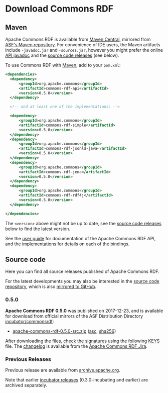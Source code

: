 <!--

    Licensed to the Apache Software Foundation (ASF) under one
    or more contributor license agreements. See the NOTICE file
    distributed with this work for additional information
    regarding copyright ownership. The ASF licenses this file
    to you under the Apache License, Version 2.0 (the
    "License"); you may not use this file except in compliance
    with the License.  You may obtain a copy of the License at

        http://www.apache.org/licenses/LICENSE-2.0

    Unless required by applicable law or agreed to in writing, software
    distributed under the License is distributed on an "AS IS" BASIS,
    WITHOUT WARRANTIES OR CONDITIONS OF ANY KIND, either express or implied.
    See the License for the specific language governing permissions and
    limitations under the License.

-->

# Download Commons RDF


## Maven

Apache Commons RDF is available from
[Maven Central](https://repo.maven.apache.org/maven2/org/apache/commons/commons-rdf-api/),
mirrored from
[ASF's Maven repository](https://repository.apache.org/content/repositories/releases/org/apache/commons/commons-rdf-api/).
For convenience of IDE users, the Maven artifacts include `-javadoc.jar` and
`-sources.jar`, however you might prefer the
online [API javadoc](apidocs/)
and the [source code releases](#Source_code) (see below).

To use Commons RDF with [Maven](https://maven.apache.org/), add to your `pom.xml`:

```xml
<dependencies>
  <dependency>
      <groupId>org.apache.commons</groupId>
      <artifactId>commons-rdf-api</artifactId>
      <version>0.5.0</version>
  </dependency>

  <!-- and at least one of the implementations: -->

  <dependency>
      <groupId>org.apache.commons</groupId>
      <artifactId>commons-rdf-simple</artifactId>
      <version>0.5.0</version>
  </dependency>
  <dependency>
      <groupId>org.apache.commons</groupId>
      <artifactId>commons-rdf-jsonld-java</artifactId>
      <version>0.5.0</version>
  </dependency>
  <dependency>
      <groupId>org.apache.commons</groupId>
      <artifactId>commons-rdf-jena</artifactId>
      <version>0.5.0</version>
  </dependency>
  <dependency>
      <groupId>org.apache.commons</groupId>
      <artifactId>commons-rdf-rdf4j</artifactId>
      <version>0.5.0</version>
  </dependency>

</dependencies>
```

The `<version>` above might not be up to date,
see the [source code releases](#Source_code) below to find the latest version.

See the [user guide](userguide.html) for documentation of the
Apache Commons RDF API, and the [implementations](implementations.html) for
details on each of the bindings.


## Source code

Here you can find all source releases published of Apache Commons RDF.

For the latest developments
you may also be interested in the [source code repository](scm.html),
which is also [mirrored to GitHub](http://github.com/apache/commons-rdf).


### 0.5.0

**Apache Commons RDF 0.5.0** was published on 2017-12-23, and is available for download
from official mirrors of the
ASF Distribution Directory [incubator/commonsrdf](https://www.apache.org/dyn/closer.lua/incubator/commonsrdf/0.5.0/):

* [apache-commons-rdf-0.5.0-src.zip](https://www.apache.org/dyn/closer.lua/commons/rdf/source/apache-commons-rdf-0.5.0-source-release.zip)
  ([asc](https://www.apache.org/dist/commons/rdf/source/apache-commons-rdf-0.5.0-source-release.zip.asc),
  [sha256](https://www.apache.org/dist/commons/rdf/source/apache-commons-rdf-0.5.0-source-release.zip.sha256))

After downloading the files, [check the signatures](https://www.apache.org/info/verification.html) 
using the following [KEYS](https://www.apache.org/dist/commons/KEYS)
file. The [changelog](http://apache.forsale.plus/commons/rdf/RELEASE-NOTES.txt)
is available from the [Apache Commons RDF Jira](https://issues.apache.org/jira/browse/COMMONSRDF).

### Previous Releases

Previous release are available from [archive.apache.org](https://archive.apache.org/dist/commons/rdf/).

Note that earlier 
[incubator releases](https://archive.apache.org/dist/incubator/commonsrdf/)
(0.3.0-incubating and earlier) are archived separately. 
